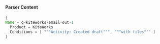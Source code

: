 #### Parser Content
```Java
{
Name = q-kiteworks-email-out-1
  Product = KiteWorks
  Conditions = [ """Activity: Created draft""", """with files""" ]
}
```